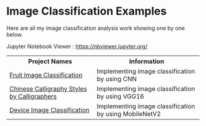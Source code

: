 # Image Classification Examples

Here are all my image classification analysis work showing one by one below. 

Jupyter Notebook Viewer : https://nbviewer.jupyter.org/

<table>
  <tr>
    <th>Project Names</th>
    <th>Information</th>
  </tr>
  <tr>
    <td><a href = "https://github.com/Rapter1990/Image-Classification-Examples/tree/master/fruit_image_classification">Fruit Image Classification</a></td>
    <td>Implementing image classification by using CNN</td>
  </tr>
  <tr>
    <td><a href = "https://github.com/Rapter1990/Image-Classification-Examples/blob/master/Chinese_Calligraphy_Styles_by_Calligraphers.zip">Chinese Calligraphy Styles by Calligraphers</a></td>
    <td>Implementing image classification by using VGG16</td>
  </tr>
  <tr>
    <td><a href = "https://github.com/Rapter1990/Image-Classification-Examples/blob/master/Device%20Classification/README.md">Device Image Classification</a></td>
    <td>Implementing image classification by using MobileNetV2</td>
  </tr>
</table>


